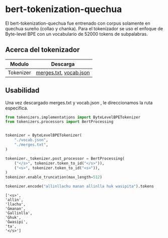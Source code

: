 # bert-tokenization-quechua
El bert-tokenization-quechua fue entrenado con corpus solamente en quechua sureño (collao y chanka). Para el tokenizador se uso el enfoque de Byte-level BPE con un vocabulario de 52000 tokens de subpalabras.

## Acerca del tokenizador
|Modulo| Descarga |
|------|----------|
| Tokenizer | [merges.txt](https://drive.google.com/file/d/1PrM9LMJ9Pmrc8yqKBT1OMRPXD1urkJ1r/view?usp=sharing), [vocab.json](https://drive.google.com/file/d/1i6L13u5P9HVzzmKsNZxe_wICteulIWY5/view?usp=sharing) |

## Usabilidad
Una vez descargado merges.txt y vocab.json , le direccionamos la ruta especifica.
```python
from tokenizers.implementations import ByteLevelBPETokenizer
from tokenizers.processors import BertProcessing


tokenizer = ByteLevelBPETokenizer(
    "./vocab.json",
    "./merges.txt",
)
```
```python
tokenizer._tokenizer.post_processor = BertProcessing(
    ("</s>", tokenizer.token_to_id("</s>")),
    ("<s>", tokenizer.token_to_id("<s>")),
)
tokenizer.enable_truncation(max_length=512)
``` 
```python
tokenizer.encode("allinllachu manan allinlla huk wasipita").tokens
```
    ['<s>',
    'allin',
    'llachu',
    'Ġmanan',
    'Ġallinlla',
    'Ġhuk',
    'Ġwasipi',
    'ta',
    '</s>']

